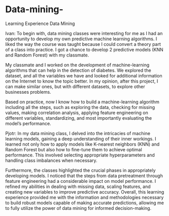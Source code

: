 # Data-mining-
Learning Experience Data Mining

Ivan: 
To begin with, data mining classes were interesting for me as I had an opportunity to develop my own predictive machine learning algorithms. I liked the way the course was taught because I could convert a theory part of a class into practice. I got a chance to develop 2 predictive models (KNN and Random Forest) with my classmate. 

My classmate and I worked on the development of machine-learning algorithms that can help in the detection of diabetes. We explored the dataset, and all the variables we have and looked for additional information on the Internet to know the topic better. In my opinion, after this project, I can make similar ones, but with different datasets, to explore other businesses problems. 

Based on practice, now I know how to build a machine-learning algorithm including all the steps, such as exploring the data, checking for missing values, making correlation analysis, applying feature engineering on different variables, standardizing, and most importantly evaluating the model’s performance.  

Pjotr: 
In my data mining class, I delved into the intricacies of machine learning models, gaining a deep understanding of their inner workings. I learned not only how to apply models like K-nearest neighbors (KNN) and Random Forest but also how to fine-tune them to achieve optimal performance. This involved selecting appropriate hyperparameters and handling class imbalances when necessary. 

Furthermore, the classes highlighted the crucial phases in appropriately developing models. I noticed that the steps from data pretreatment through feature engineering had a considerable impact on model performance. I refined my abilities in dealing with missing data, scaling features, and creating new variables to improve predictive accuracy. Overall, this learning experience provided me with the information and methodologies necessary to build robust models capable of making accurate predictions, allowing me to fully utilize the power of data mining for informed decision-making. 
